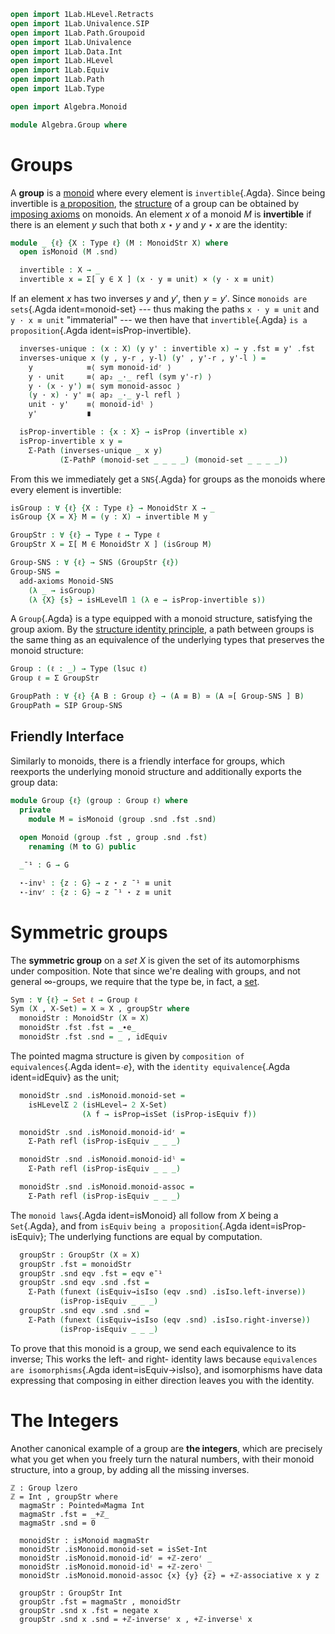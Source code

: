 ```agda
open import 1Lab.HLevel.Retracts
open import 1Lab.Univalence.SIP
open import 1Lab.Path.Groupoid
open import 1Lab.Univalence
open import 1Lab.Data.Int
open import 1Lab.HLevel
open import 1Lab.Equiv
open import 1Lab.Path
open import 1Lab.Type

open import Algebra.Monoid

module Algebra.Group where
```

# Groups

A **group** is a [monoid] where every element is `invertible`{.Agda}.
Since being invertible is [a proposition],
the [structure] of a group can be obtained by [imposing axioms] on
monoids. An element $x$ of a monoid $M$ is **invertible** if there is an
element $y$ such that both $x \star y$ and $y \star x$ are the identity:

[monoid]: agda://Algebra.Monoid
[structure]: agda://1Lab.Univalence.SIP#SNS
[a proposition]: agda://1Lab.HLevel#isProp
[imposing axioms]: 1Lab.Univalence.SIP.html#adding-axioms

```agda
module _ {ℓ} {X : Type ℓ} (M : MonoidStr X) where
  open isMonoid (M .snd)

  invertible : X → _
  invertible x = Σ[ y ∈ X ] (x · y ≡ unit) × (y · x ≡ unit)
```

If an element $x$ has two inverses $y$ and $y'$, then $y = y'$. Since
`monoids are sets`{.Agda ident=monoid-set} --- thus making the paths `x
· y ≡ unit` and `y · x ≡ unit` "immaterial" --- we then have that
`invertible`{.Agda} `is a proposition`{.Agda ident=isProp-invertible}.

```agda
  inverses-unique : (x : X) (y y' : invertible x) → y .fst ≡ y' .fst
  inverses-unique x (y , y-r , y-l) (y' , y'-r , y'-l ) =
    y            ≡⟨ sym monoid-idʳ ⟩
    y · unit     ≡⟨ ap₂ _·_ refl (sym y'-r) ⟩
    y · (x · y') ≡⟨ sym monoid-assoc ⟩
    (y · x) · y' ≡⟨ ap₂ _·_ y-l refl ⟩
    unit · y'    ≡⟨ monoid-idˡ ⟩
    y'           ∎

  isProp-invertible : {x : X} → isProp (invertible x)
  isProp-invertible x y =
    Σ-Path (inverses-unique _ x y)
           (Σ-PathP (monoid-set _ _ _ _) (monoid-set _ _ _ _))
```

From this we immediately get a `SNS`{.Agda} for groups as the monoids
where every element is invertible:

```agda
isGroup : ∀ {ℓ} {X : Type ℓ} → MonoidStr X → _
isGroup {X = X} M = (y : X) → invertible M y

GroupStr : ∀ {ℓ} → Type ℓ → Type ℓ
GroupStr X = Σ[ M ∈ MonoidStr X ] (isGroup M)

Group-SNS : ∀ {ℓ} → SNS (GroupStr {ℓ})
Group-SNS =
  add-axioms Monoid-SNS
    (λ _ → isGroup)
    (λ {X} {s} → isHLevelΠ 1 (λ e → isProp-invertible s))
```

A `Group`{.Agda} is a type equipped with a monoid structure, satisfying
the group axiom. By the [structure identity principle], a path between
groups is the same thing as an equivalence of the underlying types that
preserves the monoid structure:

[structure identity principle]: agda://1Lab.Univalence.SIP

```agda
Group : (ℓ : _) → Type (lsuc ℓ)
Group ℓ = Σ GroupStr

GroupPath : ∀ {ℓ} {A B : Group ℓ} → (A ≡ B) ≃ (A ≃[ Group-SNS ] B)
GroupPath = SIP Group-SNS
```

## Friendly Interface

Similarly to monoids, there is a friendly interface for groups, which
reexports the underlying monoid structure and additionally exports the
group data:

```agda
module Group {ℓ} (group : Group ℓ) where
  private
    module M = isMonoid (group .snd .fst .snd)
  
  open Monoid (group .fst , group .snd .fst)
    renaming (M to G) public

  _¯¹ : G → G

  ⋆-invˡ : {z : G} → z ⋆ z ¯¹ ≡ unit
  ⋆-invʳ : {z : G} → z ¯¹ ⋆ z ≡ unit
```

<!--
```
  -- Structure
  _¯¹ x = group .snd .snd x .fst

  infixl 40 _¯¹

  -- Properties
  ⋆-invˡ {z} = group .snd .snd z .snd .fst
  ⋆-invʳ {z} = group .snd .snd z .snd .snd
```
-->

# Symmetric groups

The **symmetric group** on a _set_ $X$ is given the set of its
automorphisms under composition. Note that since we're dealing with
groups, and not general $\infty$-groups, we require that the type be, in
fact, a [set].

[set]: agda://1Lab.HLevel#isSet

```agda
Sym : ∀ {ℓ} → Set ℓ → Group ℓ
Sym (X , X-Set) = X ≃ X , groupStr where
  monoidStr : MonoidStr (X ≃ X)
  monoidStr .fst .fst = _∙e_
  monoidStr .fst .snd = _ , idEquiv
```

The pointed magma structure is given by `composition of
equivalences`{.Agda ident=_∙e_}, with the `identity equivalence`{.Agda
ident=idEquiv} as the unit;

```agda
  monoidStr .snd .isMonoid.monoid-set =
    isHLevelΣ 2 (isHLevel→ 2 X-Set)
                (λ f → isProp→isSet (isProp-isEquiv f))

  monoidStr .snd .isMonoid.monoid-idʳ =
    Σ-Path refl (isProp-isEquiv _ _ _)

  monoidStr .snd .isMonoid.monoid-idˡ =
    Σ-Path refl (isProp-isEquiv _ _ _)

  monoidStr .snd .isMonoid.monoid-assoc =
    Σ-Path refl (isProp-isEquiv _ _ _)
```

The `monoid laws`{.Agda ident=isMonoid} all follow from $X$ being a
`Set`{.Agda}, and from `isEquiv` `being a proposition`{.Agda
ident=isProp-isEquiv}; The underlying functions are equal by computation.

```agda
  groupStr : GroupStr (X ≃ X)
  groupStr .fst = monoidStr
  groupStr .snd eqv .fst = eqv e¯¹
  groupStr .snd eqv .snd .fst =
    Σ-Path (funext (isEquiv→isIso (eqv .snd) .isIso.left-inverse))
           (isProp-isEquiv _ _ _)
  groupStr .snd eqv .snd .snd =
    Σ-Path (funext (isEquiv→isIso (eqv .snd) .isIso.right-inverse))
           (isProp-isEquiv _ _ _)
```

To prove that this monoid is a group, we send each equivalence to its
inverse; This works the left- and right- identity laws because
`equivalences are isomorphisms`{.Agda ident=isEquiv→isIso}, and
isomorphisms have data expressing that composing in either direction
leaves you with the identity.

# The Integers

Another canonical example of a group are **the integers**, which are
precisely what you get when you freely turn the natural numbers, with
their monoid structure, into a group, by adding all the missing
inverses.

```
ℤ : Group lzero
ℤ = Int , groupStr where
  magmaStr : Pointed∞Magma Int
  magmaStr .fst = _+ℤ_
  magmaStr .snd = 0

  monoidStr : isMonoid magmaStr
  monoidStr .isMonoid.monoid-set = isSet-Int
  monoidStr .isMonoid.monoid-idʳ = +ℤ-zeroʳ _
  monoidStr .isMonoid.monoid-idˡ = +ℤ-zeroˡ _
  monoidStr .isMonoid.monoid-assoc {x} {y} {z} = +ℤ-associative x y z

  groupStr : GroupStr Int
  groupStr .fst = magmaStr , monoidStr
  groupStr .snd x .fst = negate x
  groupStr .snd x .snd = +ℤ-inverseʳ x , +ℤ-inverseˡ x
```
